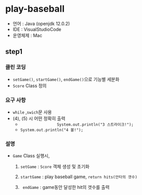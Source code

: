 # play-baseball

- 언어 : Java (openjdk 12.0.2)
- IDE : VisualStudioCode
- 운영체제 : Mac



## step1

### 클린 코딩

- `setGame()`, `startGame()`, `endGame()`으로 기능별 세분화
- `Score` Class 정의



### 요구 사항

- `while` ,`swich`문 사용
- (4), (5) 시 어떤 정확히 출력
  - `                System.out.println("3 스트라이크!");`
  - `System.out.println("4 볼!");`

### 설명

- `Game` Class 실행시,

  1. `setGame` : `Score` 객체 생성 및 초기화

  2. `startGame` : play baseball game, `return hits(안타의 갯수)`

  3. ` endGame` : game동안 달성한 hit의 갯수를 출력

  

